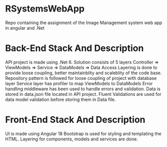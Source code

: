# RSystemsWebApp
Repo containing the assignment of the Image Management system web app in angular and .Net

# Back-End Stack And Description
API project is made using .Net 6.
Solution consists of 5 layers
  Controller => ViewModels => Service => DataModels => Data Access
Layering is done to provide loose coupling, better maintainblity and scaleblity of the code base.
Repository pattern is followed for loose coupling of project with database layer
Service layer has profiler to map ViewModels to DataModels
Error handling middleware has been used to handle errors and validation.
Data is stored in data.json file located in API project.
Fluent Validations are used for data model validation before storing them in Data file.

# Front-End Stack And Description
UI is made using Angular 18
Bootstrap is used for styling and templating the HTML.
Layering for components, models and services are done.
